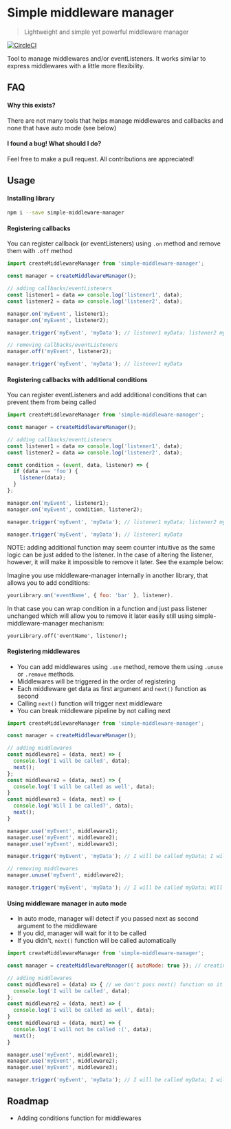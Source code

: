# Simple middleware manager
> Lightweight and simple yet powerful middleware manager

[![CircleCI](https://circleci.com/gh/Lukasz-pluszczewski/simple-middleware-manager/tree/master.svg?style=svg)](https://circleci.com/gh/Lukasz-pluszczewski/simple-middleware-manager/tree/master)

Tool to manage middlewares and/or eventListeners. It works similar to express middlewares with a little more flexibility.

## FAQ

#### Why this exists?
There are not many tools that helps manage middlewares and callbacks and none that have auto mode (see below)

#### I found a bug! What should I do?
Feel free to make a pull request. All contributions are appreciated!

## Usage

#### Installing library
```bash
npm i --save simple-middleware-manager
```

#### Registering callbacks
You can register callback (or eventListeners) using `.on` method and remove them with `.off` method
```javascript
import createMiddlewareManager from 'simple-middleware-manager';

const manager = createMiddlewareManager();

// adding callbacks/eventListeners
const listener1 = data => console.log('listener1', data);
const listener2 = data => console.log('listener2', data);

manager.on('myEvent', listener1);
manager.on('myEvent', listener2);

manager.trigger('myEvent', 'myData'); // listener1 myData; listener2 myData

// removing callbacks/eventListeners
manager.off('myEvent', listener2);

manager.trigger('myEvent', 'myData'); // listener1 myData
```

#### Registering callbacks with additional conditions
You can register eventListeners and add additional conditions that can prevent them from being called
```javascript
import createMiddlewareManager from 'simple-middleware-manager';

const manager = createMiddlewareManager();

// adding callbacks/eventListeners
const listener1 = data => console.log('listener1', data);
const listener2 = data => console.log('listener2', data);

const condition = (event, data, listener) => {
  if (data === 'foo') {
    listener(data);
  }
};

manager.on('myEvent', listener1);
manager.on('myEvent', condition, listener2);

manager.trigger('myEvent', 'myData'); // listener1 myData; listener2 myData

manager.trigger('myEvent', 'myData'); // listener1 myData
```

NOTE: adding additional function may seem counter intuitive as the same logic can be just added to the listener. In the case of altering the listener, however, it will make it impossible to remove it later. See the example below:

Imagine you use middleware-manager internally in another library, that allows you to add conditions:

```javascript
yourLibrary.on('eventName', { foo: 'bar' }, listener).
```

In that case you can wrap condition in a function and just pass listener unchanged which will allow you to remove it later easily still using simple-middleware-manager mechanism:

```
yourLibrary.off('eventName', listener);
```


#### Registering middlewares
 * You can add middlewares using `.use` method, remove them using `.unuse` or `.remove` methods.
 * Middlewares will be triggered in the order of registering
 * Each middleware get data as first argument and `next()` function as second
 * Calling `next()` function will trigger next middleware 
 * You can break middleware pipeline by not calling next
```javascript
import createMiddlewareManager from 'simple-middleware-manager';

const manager = createMiddlewareManager();

// adding middlewares
const middleware1 = (data, next) => {
  console.log('I will be called', data);
  next();
};
const middleware2 = (data, next) => {
  console.log('I will be called as well', data);
}
const middleware3 = (data, next) => {
  console.log('Will I be called?', data);
  next();
}

manager.use('myEvent', middleware1);
manager.use('myEvent', middleware2);
manager.use('myEvent', middleware3);

manager.trigger('myEvent', 'myData'); // I will be called myData; I will be called as well myData

// removing middlewares
manager.unuse('myEvent', middleware2);

manager.trigger('myEvent', 'myData'); // I will be called myData; Will I be called? myData
```

#### Using middleware manager in auto mode
 * In auto mode, manager will detect if you passed next as second argument to the middleware
 * If you did, manager will wait for it to be called
 * If you didn't, `next()` function will be called automatically
 
```javascript
import createMiddlewareManager from 'simple-middleware-manager';

const manager = createMiddlewareManager({ autoMode: true }); // creating manager with autoMode on

// adding middlewares
const middleware1 = (data) => { // we don't pass next() function so it will be called automatically
  console.log('I will be called', data);
};
const middleware2 = (data, next) => {
  console.log('I will be called as well', data);
}
const middleware3 = (data, next) => {
  console.log('I will not be called :(', data);
  next();
}

manager.use('myEvent', middleware1);
manager.use('myEvent', middleware2);
manager.use('myEvent', middleware3);

manager.trigger('myEvent', 'myData'); // I will be called myData; I will be called as well myData
```

## Roadmap
- Adding conditions function for middlewares